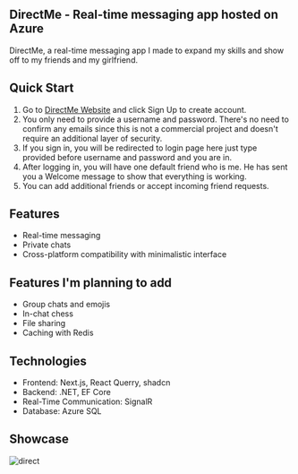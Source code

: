 ## DirectMe - Real-time messaging app hosted on Azure

DirectMe, a real-time messaging app I made to expand my skills and show off to my friends and my girlfriend.

## Quick Start
1. Go to [DirectMe Website](https://directme-eta.vercel.app/) and click Sign Up to create account.
2. You only need to provide a username and password. There's no need to confirm any emails since this is not a commercial project and doesn't require an additional layer of security.
3. If you sign in, you will be redirected to login page here just type provided before username and password and you are in.
4. After logging in, you will have one default friend who is me. He has sent you a Welcome message to show that everything is working.
5. You can add additional friends or accept incoming friend requests.

## Features
- Real-time messaging
- Private chats
- Cross-platform compatibility with minimalistic interface
## Features I'm planning to add
- Group chats and emojis
- In-chat chess
- File sharing
- Caching with Redis

## Technologies
- Frontend: Next.js, React Querry, shadcn 
- Backend: .NET, EF Core
- Real-Time Communication: SignalR
- Database: Azure SQL

## Showcase
![direct](https://github.com/Paprota404/DirectMe/assets/153768290/3adbc60c-d4b9-4fa1-8e1f-fcb46fe01eba)
